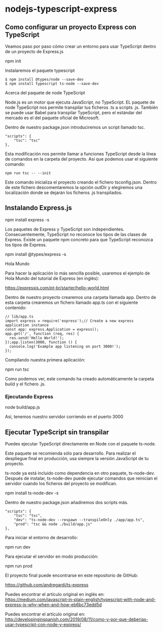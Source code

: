 # nodejs-typescript-express

## Como configurar un proyecto Express con TypeScript

Veamos paso por paso cómo crear un entorno para usar TypeScript dentro de un proyecto de Express.js

npm init

Instalaremos el paquete typescript
```
$ npm install @types/node --save-dev
$ npm install typescript ts-node --save-dev
```
Acerca del paquete de node TypeScript

Node.js es un motor que ejecuta JavaScript, no TypeScript.
EL paquete de node TypeScript nos permite transpilar tus ficheros .ts a scripts .js.
También se puede usar Babel para transpilar TypeScript, pero el estándar del mercado es el del paquete oficial de Microsoft.

Dentro de nuestro package.json introduciremos un script llamado tsc.
```
"scripts": {
    "tsc": "tsc"
},
```
Esta modificación nos permite llamar a funciones TypeScript desde la línea de comandos en la carpeta del proyecto.
Así que podemos usar el siguiente comando:
```
npm run tsc -- --init
```
Este comando inicializa el proyecto creando el fichero tsconfig.json. 
Dentro de este fichero descomentaremos la opción outDir y elegiremos una localización donde se dejarán los ficheros .js 
transpilados.


## Instalando Express.js

npm install express -s

Los paquetes de Express y TypeScript son independientes. Consecuentemente, TypeScript no reconoce los tipos de las clases de Express. Existe un paquete npm concreto para que TypeScript reconozca los tipos de Express.

npm install @types/express -s

Hola Mundo

Para hacer la aplicación lo más sencilla posible, usaremos el ejemplo de Hola Mundo del tutorial de Express (en inglés):

https://expressjs.com/pt-br/starter/hello-world.html

Dentro de nuestro proyecto crearemos una carpeta llamada app. Dentro de esta carpeta crearemos un fichero llamado app.ts con el siguiente contenido:
```
// lib/app.ts
import express = require('express');// Create a new express application instance
const app: express.Application = express();
app.get('/', function (req, res) {
  res.send('Hello World!');
});app.listen(3000, function () {
  console.log('Example app listening on port 3000!');
});
```
Compilando nuestra primera aplicación:

npm run tsc

Como podemos ver, este comando ha creado automáticamente la carpeta build y el fichero .js.

### Ejecutando Express

node build/app.js

Así, tenemos nuestro servidor corriendo en el puerto 3000

## Ejecutar TypeScript sin transpilar

Puedes ejecutar TypeScript directamente en Node con el paquete ts-node.

Este paquete se recomienda sólo para desarrollo. Para realizar el despliegue final en producción, usa siempre la versión JavaScript de tu proyecto.

ts-node ya está incluido como dependencia en otro paquete, ts-node-dev. Después de instalar, ts-node-dev puede ejecutar comandos que reinician el servidor cuando los ficheros del proyecto se modifican.

npm install ts-node-dev -s

Dentro de nuestro package.json añadiremos dos scripts más.
```
"scripts": {
    "tsc": "tsc",
    "dev": "ts-node-dev --respawn --transpileOnly ./app/app.ts",
    "prod": "tsc && node ./build/app.js"
},
```
Para iniciar el entorno de desarrollo:

npm run dev

Para ejecutar el servidor en modo producción:

npm run prod

El proyecto final puede encontrarse en este repositorio de GitHub:

https://github.com/andregardi/ts-express

Puedes encontrar el artículo original en inglés en: https://medium.com/javascript-in-plain-english/typescript-with-node-and-express-js-why-when-and-how-eb6bc73edd5d

Puedes encontrar el artículo original en: http://developinginspanish.com/2019/08/11/como-y-por-que-deberias-usar-typescript-con-node-y-express/

